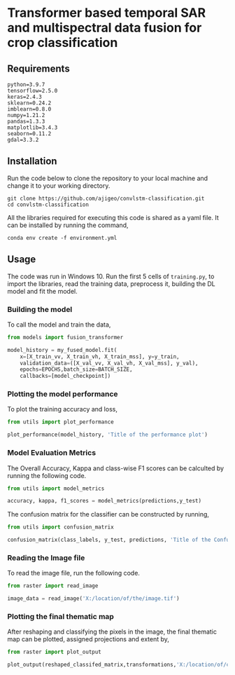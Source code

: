 # Transformer based temporal SAR and multispectral data fusion for crop classification

## Requirements
```
python=3.9.7
tensorflow=2.5.0
keras=2.4.3
sklearn=0.24.2
imblearn=0.8.0
numpy=1.21.2
pandas=1.3.3
matplotlib=3.4.3
seaborn=0.11.2
gdal=3.3.2
```
## Installation

Run the code below to clone the repository to your local machine and change it to your working directory.
```shell
git clone https://github.com/ajigeo/convlstm-classification.git
cd convlstm-classification
```

All the libraries required for executing this code is shared as a yaml file. It can be installed by running the command,
```shell
conda env create -f environment.yml
```

## Usage
The code was run in Windows 10.
Run the first 5 cells of `training.py`, to import the libraries, read the training data, preprocess it, building the DL model and fit the model.

### Building the model
To call the model and train the data,
```python
from models import fusion_transformer

model_history = my_fused_model.fit(
	x=[X_train_vv, X_train_vh, X_train_mss], y=y_train,
	validation_data=([X_val_vv, X_val_vh, X_val_mss], y_val),
	epochs=EPOCHS,batch_size=BATCH_SIZE,
    callbacks=[model_checkpoint])
```  
### Plotting the model performance
To plot the training accuracy and loss,
```python
from utils import plot_performance

plot_performance(model_history, 'Title of the performance plot')
```

### Model Evaluation Metrics
The Overall Accuracy, Kappa and class-wise F1 scores can be calculted by running the following code.
```python
from utils import model_metrics

accuracy, kappa, f1_scores = model_metrics(predictions,y_test)
```

The confusion matrix for the classifier can be constructed by running,
```python
from utils import confusion_matrix

confusion_matrix(class_labels, y_test, predictions, 'Title of the Confusion Matrix')
```

###  Reading the Image file
To read the image file, run the following code.
```python
from raster import read_image

image_data = read_image('X:/location/of/the/image.tif')
```

### Plotting the final thematic map
After reshaping and classifying the pixels in the image, the final thematic map can be plotted, assigned projections and extent by,
```python
from raster import plot_output

plot_output(reshaped_classifed_matrix,transformations,'X:/location/of/classifed_map.tif')
```


